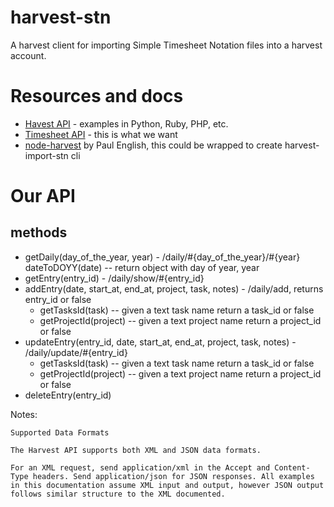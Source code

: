 harvest-stn
===========

A harvest client for importing Simple Timesheet Notation files into a harvest account.

# Resources and docs

* [Havest API](https://github.com/harvesthq/api) - examples in Python, Ruby, PHP, etc.
* [Timesheet API](https://github.com/harvesthq/api/blob/master/Sections/Time%20Tracking.md) - this is what we want
* [node-harvest](https://github.com/log0ymxm/node-harvest) by Paul English, this could be wrapped to create harvest-import-stn cli

# Our API

## methods

* getDaily(day_of_the_year, year) - /daily/#{day_of_the_year}/#{year}
    dateToDOYY(date) -- return object with day of year, year
* getEntry(entry_id) - /daily/show/#{entry_id}
* addEntry(date, start_at, end_at,  project, task, notes) - /daily/add, returns entry_id or false
    * getTasksId(task) -- given a text task name return a task_id or false
    * getProjectId(project) -- given a text project name return a project_id or false
* updateEntry(entry_id, date, start_at, end_at, project, task, notes) - /daily/update/#{entry_id}
    * getTasksId(task) -- given a text task name return a task_id or false
    * getProjectId(project) -- given a text project name return a project_id or false
* deleteEntry(entry_id)

Notes:

    Supported Data Formats

    The Harvest API supports both XML and JSON data formats.

    For an XML request, send application/xml in the Accept and Content-Type headers. Send application/json for JSON responses. All examples in this documentation assume XML input and output, however JSON output follows similar structure to the XML documented.



